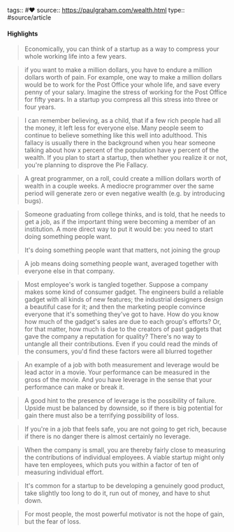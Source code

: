 tags:: #❤️ 
source:: https://paulgraham.com/wealth.html
type:: #source/article

#### Highlights

> Economically, you can think of a startup as a way to compress your whole working life into a few years.


> if you want to make a million dollars, you have to endure a million dollars worth of pain. For example, one way to make a million dollars would be to work for the Post Office your whole life, and save every penny of your salary. Imagine the stress of working for the Post Office for fifty years. In a startup you compress all this stress into three or four years.


> I can remember believing, as a child, that if a few rich people had all the money, it left less for everyone else. Many people seem to continue to believe something like this well into adulthood. This fallacy is usually there in the background when you hear someone talking about how x percent of the population have y percent of the wealth. If you plan to start a startup, then whether you realize it or not, you're planning to disprove the Pie Fallacy.


> A great programmer, on a roll, could create a million dollars worth of wealth in a couple weeks. A mediocre programmer over the same period will generate zero or even negative wealth (e.g. by introducing bugs).


> Someone graduating from college thinks, and is told, that he needs to get a job, as if the important thing were becoming a member of an institution. A more direct way to put it would be: you need to start doing something people want.
> 
> It's doing something people want that matters, not joining the group


> A job means doing something people want, averaged together with everyone else in that company.

> Most employee's work is tangled together. Suppose a company makes some kind of consumer gadget. The engineers build a reliable gadget with all kinds of new features; the industrial designers design a beautiful case for it; and then the marketing people convince everyone that it's something they've got to have. How do you know how much of the gadget's sales are due to each group's efforts? Or, for that matter, how much is due to the creators of past gadgets that gave the company a reputation for quality? There's no way to untangle all their contributions. Even if you could read the minds of the consumers, you'd find these factors were all blurred together


> An example of a job with both measurement and leverage would be lead actor in a movie. Your performance can be measured in the gross of the movie. And you have leverage in the sense that your performance can make or break it.

> A good hint to the presence of leverage is the possibility of failure. Upside must be balanced by downside, so if there is big potential for gain there must also be a terrifying possibility of loss.

> If you're in a job that feels safe, you are not going to get rich, because if there is no danger there is almost certainly no leverage.


> When the company is small, you are thereby fairly close to measuring the contributions of individual employees. A viable startup might only have ten employees, which puts you within a factor of ten of measuring individual effort.


> It's common for a startup to be developing a genuinely good product, take slightly too long to do it, run out of money, and have to shut down.


> For most people, the most powerful motivator is not the hope of gain, but the fear of loss.
